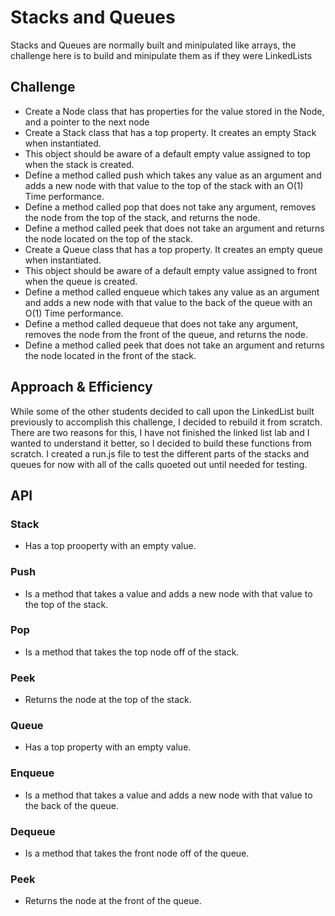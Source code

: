 # Stacks and Queues
Stacks and Queues are normally built and minipulated like arrays, the challenge here is to build and minipulate them as if they were LinkedLists

## Challenge
* Create a Node class that has properties for the value stored in the Node, and a pointer to the next node
* Create a Stack class that has a top property. It creates an empty Stack when instantiated.
* This object should be aware of a default empty value assigned to top when the stack is created.
* Define a method called push which takes any value as an argument and adds a new node with that value to the top of the stack with an O(1) Time performance.
* Define a method called pop that does not take any argument, removes the node from the top of the stack, and returns the node.
* Define a method called peek that does not take an argument and returns the node located on the top of the stack.
* Create a Queue class that has a top property. It creates an empty queue when instantiated.
* This object should be aware of a default empty value assigned to front when the queue is created.
* Define a method called enqueue which takes any value as an argument and adds a new node with that value to the back of the queue with an O(1) Time performance.
* Define a method called dequeue that does not take any argument, removes the node from the front of the queue, and returns the node.
* Define a method called peek that does not take an argument and returns the node located in the front of the stack.

## Approach & Efficiency
While some of the other students decided to call upon the LinkedList built previously to accomplish this challenge, I decided to rebuild it from scratch. There are two reasons for this, I have not finished the linked list lab and I wanted to understand it better, so I decided to build these functions from scratch.  I created a run.js file to test the different parts of the stacks and queues for now with all of the calls quoeted out until needed for testing.

## API

### Stack
* Has a top prooperty with an empty value.

### Push
* Is a method that takes a value and adds a new node with that value to the top of the stack.

### Pop
* Is a method that takes the top node off of the stack.

### Peek
* Returns the node at the top of the stack.


### Queue
* Has a top property with an empty value.

### Enqueue
* Is a method that takes a value and adds a new node with that value to the back of the queue.

### Dequeue
* Is a method that takes the front node off of the queue.

### Peek
* Returns the node at the front of the queue.